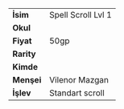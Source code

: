 |  |  |  
|---|---|  
| **İsim** | Spell Scroll Lvl 1|  
| **Okul** | |  
| **Fiyat** | 50gp|  
| **Rarity** | |  
| **Kimde** | |  
| **Menşei** | Vilenor Mazgan|  
| **İşlev** | Standart scroll|  

